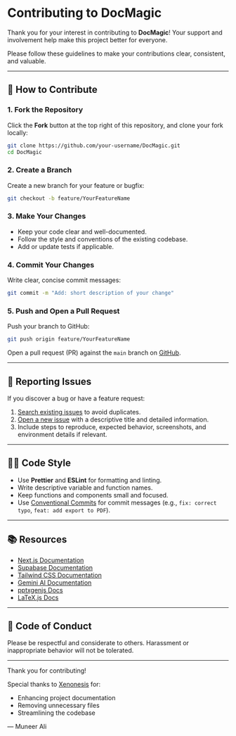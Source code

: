 # Contributing to DocMagic

Thank you for your interest in contributing to **DocMagic**! Your support and involvement help make this project better for everyone.

Please follow these guidelines to make your contributions clear, consistent, and valuable.

---

## 📝 How to Contribute

### 1. Fork the Repository

Click the **Fork** button at the top right of this repository, and clone your fork locally:

```bash
git clone https://github.com/your-username/DocMagic.git
cd DocMagic
```

### 2. Create a Branch

Create a new branch for your feature or bugfix:

```bash
git checkout -b feature/YourFeatureName
```

### 3. Make Your Changes

- Keep your code clear and well-documented.
- Follow the style and conventions of the existing codebase.
- Add or update tests if applicable.

### 4. Commit Your Changes

Write clear, concise commit messages:

```bash
git commit -m "Add: short description of your change"
```

### 5. Push and Open a Pull Request

Push your branch to GitHub:

```bash
git push origin feature/YourFeatureName
```

Open a pull request (PR) against the `main` branch on [GitHub](https://github.com/Muneerali199/DocMagic/pulls).

---

## 🐞 Reporting Issues

If you discover a bug or have a feature request:

1. [Search existing issues](https://github.com/Muneerali199/DocMagic/issues) to avoid duplicates.
2. [Open a new issue](https://github.com/Muneerali199/DocMagic/issues/new) with a descriptive title and detailed information.
3. Include steps to reproduce, expected behavior, screenshots, and environment details if relevant.

---

## 🧑‍💻 Code Style

- Use **Prettier** and **ESLint** for formatting and linting.
- Write descriptive variable and function names.
- Keep functions and components small and focused.
- Use [Conventional Commits](https://www.conventionalcommits.org/en/v1.0.0/) for commit messages (e.g., `fix: correct typo`, `feat: add export to PDF`).

---

## 📚 Resources

- [Next.js Documentation](https://nextjs.org/docs)
- [Supabase Documentation](https://supabase.com/docs)
- [Tailwind CSS Documentation](https://tailwindcss.com/docs)
- [Gemini AI Documentation](https://ai.google.dev/)
- [pptxgenjs Docs](https://gitbrent.github.io/PptxGenJS/)
- [LaTeX.js Docs](https://github.com/michael-brade/LaTeX.js)

---

## 🙏 Code of Conduct

Please be respectful and considerate to others. Harassment or inappropriate behavior will not be tolerated.

---

Thank you for contributing!

Special thanks to [Xenonesis](https://github.com/Xenonesis) for:
- Enhancing project documentation
- Removing unnecessary files
- Streamlining the codebase

— Muneer Ali
